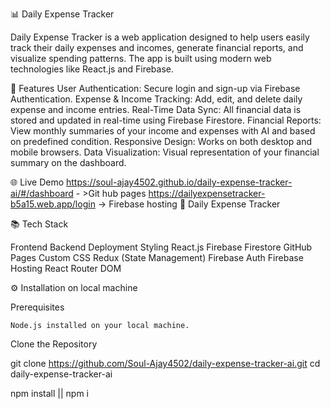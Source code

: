📊 Daily Expense Tracker

Daily Expense Tracker is a web application designed to help users easily track their daily expenses and incomes, generate financial reports, and visualize spending patterns. The app is built using modern web technologies like React.js and Firebase.

🚀 Features
User Authentication: Secure login and sign-up via Firebase Authentication.
Expense & Income Tracking: Add, edit, and delete daily expense and income entries.
Real-Time Data Sync: All financial data is stored and updated in real-time using Firebase Firestore.
Financial Reports: View monthly summaries of your income and expenses with AI and based on predefined condition.
Responsive Design: Works on both desktop and mobile browsers.
Data Visualization: Visual representation of your financial summary on the dashboard.


🌐 Live Demo
     https://soul-ajay4502.github.io/daily-expense-tracker-ai/#/dashboard - >Git hub pages
     https://dailyexpensetracker-b5a15.web.app/login -> Firebase hosting
🔗 Daily Expense Tracker

📚 Tech Stack

Frontend	                Backend	                Deployment	        Styling
React.js	                Firebase Firestore	    GitHub Pages	    Custom CSS
Redux (State Management)	Firebase Auth		    Firebase Hosting
React Router DOM	

⚙️ Installation on local machine

Prerequisites

    Node.js installed on your local machine.

Clone the Repository

git clone https://github.com/Soul-Ajay4502/daily-expense-tracker-ai.git
cd daily-expense-tracker-ai

npm install || npm i
